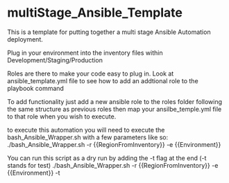 # multiStage_Ansible_Template
This is a template for putting together a multi stage Ansible Automation deployment.

Plug in your environment into the inventory files within Development/Staging/Production

Roles are there to make your code easy to plug in.
Look at ansible_template.yml file to see how to add an addtional role to the playbook command

To add functionality just add a new ansible role to the roles folder following the same structure as previous roles
then map your ansilbe_temple.yml file to that role when you wish to execute.

to execute this automation you will need to execute the bash_Ansible_Wrapper.sh with a few parameters like so:
./bash_Ansible_Wrapper.sh -r {{RegionFromInventory}} -e {{Environment}}

You can run this script as a dry run by adding the -t flag at the end (-t stands for test)
./bash_Ansible_Wrapper.sh -r {{RegionFromInventory}} -e {{Environment}} -t
